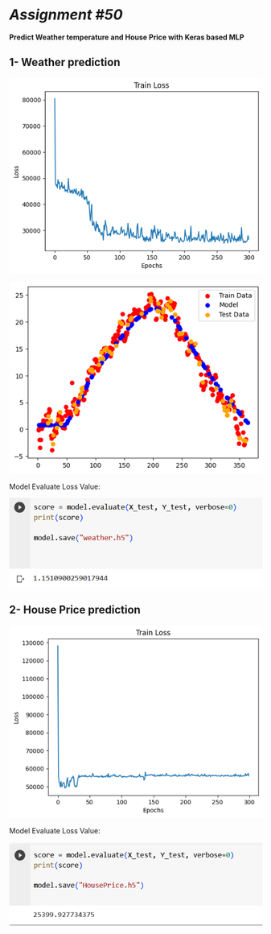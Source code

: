 # _Assignment #50_
**Predict Weather temperature and House Price with Keras based MLP**

## 1- Weather prediction 

![loss-train -price.png](output%2Floss-train%20-price.png)

![1_result.png](output%2F1_result.png)

Model Evaluate Loss Value:

![result-weather-test .png](output%2Fresult-weather-test%20.png)

## 2- House Price prediction

![price_train_result.png](output%2Fprice_train_result.png)

Model Evaluate Loss Value:

![result-price-test .png](output%2Fresult-price-test%20.png)